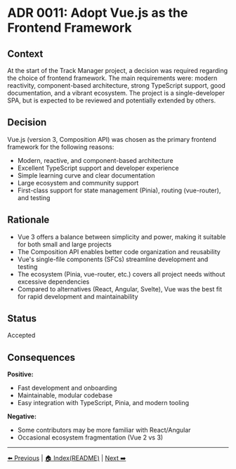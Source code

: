 # ADR 0011: Adopt Vue.js as the Frontend Framework

## Context

At the start of the Track Manager project, a decision was required regarding the choice of frontend framework. The main requirements were: modern reactivity, component-based architecture, strong TypeScript support, good documentation, and a vibrant ecosystem. The project is a single-developer SPA, but is expected to be reviewed and potentially extended by others.

## Decision

Vue.js (version 3, Composition API) was chosen as the primary frontend framework for the following reasons:

- Modern, reactive, and component-based architecture
- Excellent TypeScript support and developer experience
- Simple learning curve and clear documentation
- Large ecosystem and community support
- First-class support for state management (Pinia), routing (vue-router), and testing

## Rationale

- Vue 3 offers a balance between simplicity and power, making it suitable for both small and large projects
- The Composition API enables better code organization and reusability
- Vue's single-file components (SFCs) streamline development and testing
- The ecosystem (Pinia, vue-router, etc.) covers all project needs without excessive dependencies
- Compared to alternatives (React, Angular, Svelte), Vue was the best fit for rapid development and maintainability

## Status

Accepted

## Consequences

**Positive:**

- Fast development and onboarding
- Maintainable, modular codebase
- Easy integration with TypeScript, Pinia, and modern tooling

**Negative:**

- Some contributors may be more familiar with React/Angular
- Occasional ecosystem fragmentation (Vue 2 vs 3)

---

[⬅️ Previous](./ADR-0010-TestCoverage.md) | [🏠 Index(README)](./README.md) | [Next ➡️](./ADR-0012-FeatureBasedPinia.md)
